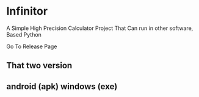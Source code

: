 # Infinitor
A Simple High Precision Calculator Project That Can run in other software, Based Python


Go To Release Page

That two version
---------------
android (apk)
windows (exe)
---------------

